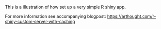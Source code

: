 This is a illustration of how set up a very simple R shiny app.


For more information see accompanying blogpost: https://arthought.com/r-shiny-custom-server-with-caching
